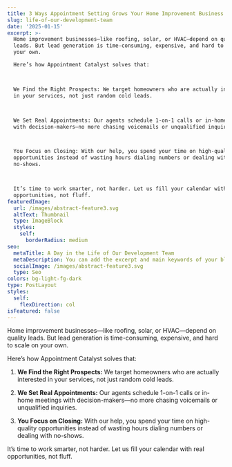 ```yaml
---
title: 3 Ways Appointment Setting Grows Your Home Improvement Business
slug: life-of-our-development-team
date: '2025-01-15'
excerpt: >-
  Home improvement businesses—like roofing, solar, or HVAC—depend on quality
  leads. But lead generation is time-consuming, expensive, and hard to scale on
  your own.

  Here’s how Appointment Catalyst solves that:



  We Find the Right Prospects: We target homeowners who are actually interested
  in your services, not just random cold leads.



  We Set Real Appointments: Our agents schedule 1-on-1 calls or in-home meetings
  with decision-makers—no more chasing voicemails or unqualified inquiries.



  You Focus on Closing: With our help, you spend your time on high-quality
  opportunities instead of wasting hours dialing numbers or dealing with
  no-shows.



  It’s time to work smarter, not harder. Let us fill your calendar with real
  opportunities, not fluff.
featuredImage:
  url: /images/abstract-feature3.svg
  altText: Thumbnail
  type: ImageBlock
  styles:
    self:
      borderRadius: medium
seo:
  metaTitle: A Day in the Life of Our Development Team
  metaDescription: You can add the excerpt and main keywords of your blog post here.
  socialImage: /images/abstract-feature3.svg
  type: Seo
colors: bg-light-fg-dark
type: PostLayout
styles:
  self:
    flexDirection: col
isFeatured: false
---
```

Home improvement businesses—like roofing, solar, or HVAC—depend on quality leads. But lead generation is time-consuming, expensive, and hard to scale on your own.

Here’s how Appointment Catalyst solves that:

1.  **We Find the Right Prospects:** We target homeowners who are actually interested in your services, not just random cold leads.

2.  **We Set Real Appointments:** Our agents schedule 1-on-1 calls or in-home meetings with decision-makers—no more chasing voicemails or unqualified inquiries.

3.  **You Focus on Closing:** With our help, you spend your time on high-quality opportunities instead of wasting hours dialing numbers or dealing with no-shows.

It’s time to work smarter, not harder. Let us fill your calendar with real opportunities, not fluff.
